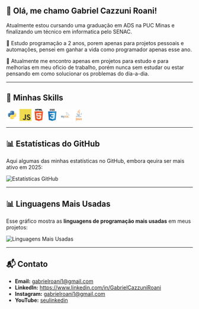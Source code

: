 ## 🚀 Olá, me chamo Gabriel Cazzuni Roani!

Atualmente estou cursando uma graduação em ADS na PUC Minas e finalizando um técnico em informatica pelo SENAC.

💬 Estudo programação a 2 anos, porem apenas para projetos pessoais e automações, pensei em ganhar a vida como programador apenas esse ano.

🔭 Atualmente me encontro apenas em projetos para estudo e para melhorias em meu oficio de trabalho, porém nunca sem estudar ou estar pensando em como solucionar os problemas do dia-a-dia.

---

## 🚀 Minhas Skills

<code><img height="32" src="https://raw.githubusercontent.com/github/explore/80688e429a7d4ef2fca1e82350fe8e3517d3494d/topics/python/python.png" alt="Python"/></code>
<code><img height="32" src="https://raw.githubusercontent.com/github/explore/80688e429a7d4ef2fca1e82350fe8e3517d3494d/topics/javascript/javascript.png" alt="JavaScript"/></code>
<code><img height="32" src="https://raw.githubusercontent.com/github/explore/80688e429a7d4ef2fca1e82350fe8e3517d3494d/topics/html/html.png" alt="HTML5"/></code>
<code><img height="32" src="https://raw.githubusercontent.com/github/explore/80688e429a7d4ef2fca1e82350fe8e3517d3494d/topics/css/css.png" alt="CSS"/></code>
<code><img height="32" src="https://raw.githubusercontent.com/github/explore/80688e429a7d4ef2fca1e82350fe8e3517d3494d/topics/mysql/mysql.png" alt="MySQL"/></code>
<code><img height="32" src="https://raw.githubusercontent.com/github/explore/80688e429a7d4ef2fca1e82350fe8e3517d3494d/topics/java/java.png" alt="Java"/></code>

---

## 📊 **Estatísticas do GitHub**

Aqui algumas das minhas estatísticas no GitHub, embora qeuira ser mais ativo em 2025:

![Estatísticas GitHub](https://github-readme-stats.vercel.app/api?username=GabrielRoani&show_icons=true&theme=radical)

---

## 📊 **Linguagens Mais Usadas**

Esse gráfico mostra as **linguagens de programação mais usadas** em meus projetos:

![Linguagens Mais Usadas](https://github-readme-stats.vercel.app/api/top-langs/?username=GabrielRoani&layout=compact&theme=radical)

---

## 📬 **Contato**

- **Email:** gabrielroani1@gmail.com
- **LinkedIn:** https://www.linkedin.com/in/GabrielCazzuniRoani
- **Instagram:** gabrielroani1@gmail.com
- **YouTube:** [seulinkedin](https://www.linkedin.com/in/seulinkedin)
